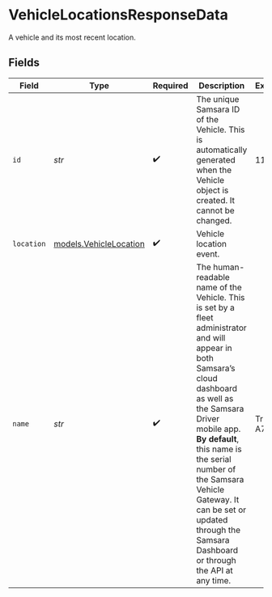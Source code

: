 # VehicleLocationsResponseData

A vehicle and its most recent location.


## Fields

| Field                                                                                                                                                                                                                                                                                                                                          | Type                                                                                                                                                                                                                                                                                                                                           | Required                                                                                                                                                                                                                                                                                                                                       | Description                                                                                                                                                                                                                                                                                                                                    | Example                                                                                                                                                                                                                                                                                                                                        |
| ---------------------------------------------------------------------------------------------------------------------------------------------------------------------------------------------------------------------------------------------------------------------------------------------------------------------------------------------- | ---------------------------------------------------------------------------------------------------------------------------------------------------------------------------------------------------------------------------------------------------------------------------------------------------------------------------------------------- | ---------------------------------------------------------------------------------------------------------------------------------------------------------------------------------------------------------------------------------------------------------------------------------------------------------------------------------------------- | ---------------------------------------------------------------------------------------------------------------------------------------------------------------------------------------------------------------------------------------------------------------------------------------------------------------------------------------------- | ---------------------------------------------------------------------------------------------------------------------------------------------------------------------------------------------------------------------------------------------------------------------------------------------------------------------------------------------- |
| `id`                                                                                                                                                                                                                                                                                                                                           | *str*                                                                                                                                                                                                                                                                                                                                          | :heavy_check_mark:                                                                                                                                                                                                                                                                                                                             | The unique Samsara ID of the Vehicle. This is automatically generated when the Vehicle object is created. It cannot be changed.                                                                                                                                                                                                                | 112                                                                                                                                                                                                                                                                                                                                            |
| `location`                                                                                                                                                                                                                                                                                                                                     | [models.VehicleLocation](../models/vehiclelocation.md)                                                                                                                                                                                                                                                                                         | :heavy_check_mark:                                                                                                                                                                                                                                                                                                                             | Vehicle location event.                                                                                                                                                                                                                                                                                                                        |                                                                                                                                                                                                                                                                                                                                                |
| `name`                                                                                                                                                                                                                                                                                                                                         | *str*                                                                                                                                                                                                                                                                                                                                          | :heavy_check_mark:                                                                                                                                                                                                                                                                                                                             | The human-readable name of the Vehicle. This is set by a fleet administrator and will appear in both Samsara’s cloud dashboard as well as the Samsara Driver mobile app. **By default**, this name is the serial number of the Samsara Vehicle Gateway. It can be set or updated through the Samsara Dashboard or through the API at any time. | Truck A7                                                                                                                                                                                                                                                                                                                                       |
